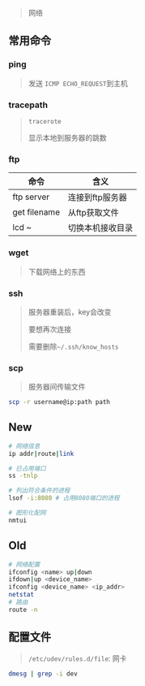 <!--
title: 08-网络
sort:
--> 

> 网络

## 常用命令

### ping

> 发送 `ICMP ECHO_REQUEST`到主机

### tracepath

> `tracerote`
>
> 显示本地到服务器的跳数

### ftp

| 命令         | 含义             |
| ------------ | ---------------- |
| ftp server   | 连接到ftp服务器  |
| get filename | 从ftp获取文件    |
| lcd ~        | 切换本机接收目录 |

### wget

> 下载网络上的东西

### ssh

> 服务器重装后，key会改变
>
> 要想再次连接
>
> 需要删除`~/.ssh/know_hosts`

### scp

> 服务器间传输文件

```bash
scp -r username@ip:path path
```

## New

```bash
# 网络信息
ip addr|route|link

# 已占用端口
ss -tnlp

# 列出符合条件的进程
lsof -i:8080 # 占用8080端口的进程

# 图形化配网
nmtui
```

## Old

```bash
# 网络配置
ifconfig <name> up|down
ifdown|up <device_name>
ifconfig <device_name> <ip_addr>
netstat
# 路由
route -n 
```

## 配置文件

> `/etc/udev/rules.d/file`: 网卡

```bash
dmesg | grep -i dev
```